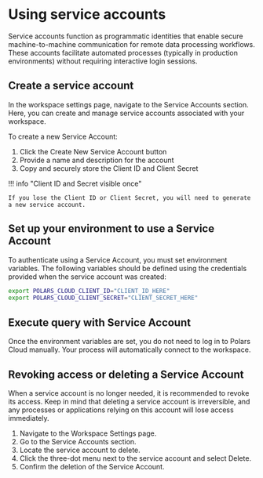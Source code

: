 # Using service accounts

Service accounts function as programmatic identities that enable secure machine-to-machine
communication for remote data processing workflows. These accounts facilitate automated processes
(typically in production environments) without requiring interactive login sessions.

## Create a service account

In the workspace settings page, navigate to the Service Accounts section. Here, you can create and
manage service accounts associated with your workspace.

To create a new Service Account:

1. Click the Create New Service Account button
2. Provide a name and description for the account
3. Copy and securely store the Client ID and Client Secret

<!-- dprint-ignore-start -->

!!! info "Client ID and Secret visible once"

    If you lose the Client ID or Client Secret, you will need to generate a new service account.

<!-- dprint-ignore-end -->

## Set up your environment to use a Service Account

To authenticate using a Service Account, you must set environment variables. The following variables
should be defined using the credentials provided when the service account was created:

```bash
export POLARS_CLOUD_CLIENT_ID="CLIENT_ID_HERE"
export POLARS_CLOUD_CLIENT_SECRET="CLIENT_SECRET_HERE"
```

## Execute query with Service Account

Once the environment variables are set, you do not need to log in to Polars Cloud manually. Your
process will automatically connect to the workspace.

## Revoking access or deleting a Service Account

When a service account is no longer needed, it is recommended to revoke its access. Keep in mind
that deleting a service account is irreversible, and any processes or applications relying on this
account will lose access immediately.

1. Navigate to the Workspace Settings page.
2. Go to the Service Accounts section.
3. Locate the service account to delete.
4. Click the three-dot menu next to the service account and select Delete.
5. Confirm the deletion of the Service Account.
